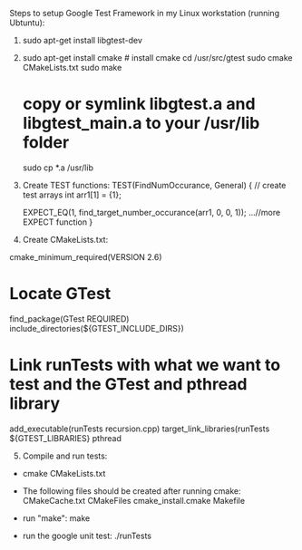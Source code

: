 Steps to setup Google Test Framework in my Linux workstation (running Ubtuntu):

1) sudo apt-get install libgtest-dev

2) sudo apt-get install cmake # install cmake
   cd /usr/src/gtest
   sudo cmake CMakeLists.txt
   sudo make
 
   # copy or symlink libgtest.a and libgtest_main.a to your /usr/lib folder
   sudo cp *.a /usr/lib

3) Create TEST functions:
   TEST(FindNumOccurance, General)
{
    // create test arrays
    int arr1[1] = {1};

    EXPECT_EQ(1, find_target_number_occurance(arr1, 0, 0, 1));
    ...//more EXPECT function
}

4) Create CMakeLists.txt:

cmake_minimum_required(VERSION 2.6)
 
# Locate GTest
find_package(GTest REQUIRED)
include_directories(${GTEST_INCLUDE_DIRS})
 
# Link runTests with what we want to test and the GTest and pthread library
add_executable(runTests recursion.cpp)
target_link_libraries(runTests ${GTEST_LIBRARIES} pthread

5) Compile and run tests:
- cmake CMakeLists.txt
- The following files should be created after running cmake:
  CMakeCache.txt  CMakeFiles  cmake_install.cmake Makefile
- run "make":
  make

- run the google unit test: 
  ./runTests

